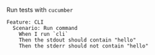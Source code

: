 Run tests with `cucumber`

```
Feature: CLI
  Scenario: Run command
    When I run `cli`
    Then the stdout should contain "hello"
    Then the stderr should not contain "hello"
```
